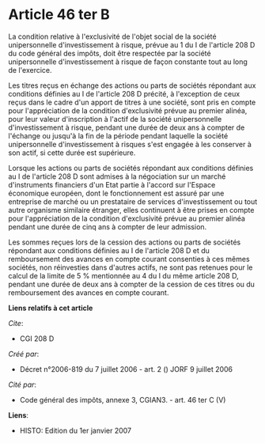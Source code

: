 # Article 46 ter B

La condition relative à l'exclusivité de l'objet social de la société unipersonnelle d'investissement à risque, prévue au 1
du I de l'article 208 D du code général des impôts, doit être respectée par la société unipersonnelle d'investissement à
risque de façon constante tout au long de l'exercice.

Les titres reçus en échange des actions ou parts de sociétés répondant aux conditions définies au I de l'article 208 D
précité, à l'exception de ceux reçus dans le cadre d'un apport de titres à une société, sont pris en compte pour
l'appréciation de la condition d'exclusivité prévue au premier alinéa, pour leur valeur d'inscription à l'actif de la société
unipersonnelle d'investissement à risque, pendant une durée de deux ans à compter de l'échange ou jusqu'à la fin de la
période pendant laquelle la société unipersonnelle d'investissement à risques s'est engagée à les conserver à son actif, si
cette durée est supérieure.

Lorsque les actions ou parts de sociétés répondant aux conditions définies au I de l'article 208 D sont admises à la
négociation sur un marché d'instruments financiers d'un Etat partie à l'accord sur l'Espace économique européen, dont le
fonctionnement est assuré par une entreprise de marché ou un prestataire de services d'investissement ou tout autre organisme
similaire étranger, elles continuent à être prises en compte pour l'appréciation de la condition d'exclusivité prévue au
premier alinéa pendant une durée de cinq ans à compter de leur admission.

Les sommes reçues lors de la cession des actions ou parts de sociétés répondant aux conditions définies au I de l'article 208
D et du remboursement des avances en compte courant consenties à ces mêmes sociétés, non réinvesties dans d'autres actifs, ne
sont pas retenues pour le calcul de la limite de 5 % mentionnée au 4 du I du même article 208 D, pendant une durée de deux
ans à compter de la cession de ces titres ou du remboursement des avances en compte courant.

**Liens relatifs à cet article**

_Cite_:

  - CGI 208 D

_Créé par_:

  - Décret n°2006-819 du 7 juillet 2006 - art. 2 () JORF 9 juillet 2006

_Cité par_:

  - Code général des impôts, annexe 3, CGIAN3. - art. 46 ter C (V)

**Liens**:

  - HISTO: Edition du 1er janvier 2007
